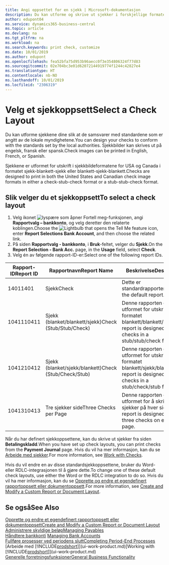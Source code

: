 ```yaml
---
title: Angi oppsettet for en sjekk | Microsoft-dokumentasjon
description: Du kan utforme og skrive ut sjekker i forskjellige formater for å følge standarder.
author: edupont04
ms.service: dynamics365-business-central
ms.topic: article
ms.devlang: na
ms.tgt_pltfrm: na
ms.workload: na
ms.search.keywords: print check, customize
ms.date: 10/01/2019
ms.author: edupont
ms.openlocfilehash: fea52bfa75d953b96aecc0f3e354806324f77d83
ms.sourcegitcommit: 02e704bc3e01d62072144919774f1244c42827e4
ms.translationtype: HT
ms.contentlocale: nb-NO
ms.lasthandoff: 10/01/2019
ms.locfileid: "2306319"
---
```

# <a name="select-a-check-layout"></a><span data-ttu-id="d1481-103">Velg et sjekkoppsett</span><span class="sxs-lookup"><span data-stu-id="d1481-103">Select a Check Layout</span></span>
<span data-ttu-id="d1481-104">Du kan utforme sjekkene dine slik at de samsvarer med standardene som er angitt av de lokale myndighetene.</span><span class="sxs-lookup"><span data-stu-id="d1481-104">You can design your checks to conform with the standards set by the local authorities.</span></span> <span data-ttu-id="d1481-105">Sjekkbilder kan skrives ut på engelsk, fransk eller spansk.</span><span class="sxs-lookup"><span data-stu-id="d1481-105">Check images can be printed in English, French, or Spanish.</span></span>

<span data-ttu-id="d1481-106">Sjekkene er utformet for utskrift i sjekkbildeformatene for USA og Canada i formatet sjekk-blankett-sjekk eller blankett-sjekk-blankett.</span><span class="sxs-lookup"><span data-stu-id="d1481-106">Checks are designed to print in both the United States and Canadian check image formats in either a check-stub-check format or a stub-stub-check format.</span></span>

## <a name="to-select-a-check-layout"></a><span data-ttu-id="d1481-107">Slik velger du et sjekkoppsett</span><span class="sxs-lookup"><span data-stu-id="d1481-107">To select a check layout</span></span>
1. <span data-ttu-id="d1481-108">Velg ikonet ![lyspære som åpner Fortell meg-funksjonen](media/ui-search/search_small.png "Fortell hva du vil gjøre"), angi **Rapportvalg – bankkonto**, og velg deretter den relaterte koblingen.</span><span class="sxs-lookup"><span data-stu-id="d1481-108">Choose the ![Lightbulb that opens the Tell Me feature](media/ui-search/search_small.png "Tell me what you want to do") icon, enter **Report Selections Bank Account**, and then choose the related link.</span></span>
2. <span data-ttu-id="d1481-109">På siden **Rapportvalg - bankkonto**, i **Bruk**-feltet, velger du **Sjekk**.</span><span class="sxs-lookup"><span data-stu-id="d1481-109">On the **Report Selection - Bank Acc.** page, in the **Usage** field, select **Check**.</span></span>
3. <span data-ttu-id="d1481-110">Velg én av følgende rapport-ID-er:</span><span class="sxs-lookup"><span data-stu-id="d1481-110">Select one of the following report IDs.</span></span>

| <span data-ttu-id="d1481-111">Rapport-ID</span><span class="sxs-lookup"><span data-stu-id="d1481-111">Report ID</span></span> | <span data-ttu-id="d1481-112">Rapportnavn</span><span class="sxs-lookup"><span data-stu-id="d1481-112">Report Name</span></span> | <span data-ttu-id="d1481-113">Beskrivelse</span><span class="sxs-lookup"><span data-stu-id="d1481-113">Description</span></span> |
| --- | --- | --- |
| <span data-ttu-id="d1481-114">1401</span><span class="sxs-lookup"><span data-stu-id="d1481-114">1401</span></span> |<span data-ttu-id="d1481-115">Sjekk</span><span class="sxs-lookup"><span data-stu-id="d1481-115">Check</span></span> |<span data-ttu-id="d1481-116">Dette er standardrapporten.</span><span class="sxs-lookup"><span data-stu-id="d1481-116">This is the default report.</span></span> |
| <span data-ttu-id="d1481-117">10411</span><span class="sxs-lookup"><span data-stu-id="d1481-117">10411</span></span> |<span data-ttu-id="d1481-118">Sjekk (blanket/blankett/sjekk)</span><span class="sxs-lookup"><span data-stu-id="d1481-118">Check (Stub/Stub/Check)</span></span> |<span data-ttu-id="d1481-119">Denne rapporten er utformet for utskrift i formatet blankett/blankett/sjekk.</span><span class="sxs-lookup"><span data-stu-id="d1481-119">This report is designed to print checks in a stub/stub/check format.</span></span> |
| <span data-ttu-id="d1481-120">10412</span><span class="sxs-lookup"><span data-stu-id="d1481-120">10412</span></span> |<span data-ttu-id="d1481-121">Sjekk (blanket/sjekk/blankett)</span><span class="sxs-lookup"><span data-stu-id="d1481-121">Check (Stub/Check/Stub)</span></span> |<span data-ttu-id="d1481-122">Denne rapporten er utformet for utskrift i formatet blankett/sjekk/blankett.</span><span class="sxs-lookup"><span data-stu-id="d1481-122">This report is designed to print checks in a stub/check/stub format.</span></span> |
| <span data-ttu-id="d1481-123">10413</span><span class="sxs-lookup"><span data-stu-id="d1481-123">10413</span></span> |<span data-ttu-id="d1481-124">Tre sjekker side</span><span class="sxs-lookup"><span data-stu-id="d1481-124">Three Checks per Page</span></span> |<span data-ttu-id="d1481-125">Denne rapporten er utformet for å skrive ut tre sjekker på hver side.</span><span class="sxs-lookup"><span data-stu-id="d1481-125">This report is designed to print three checks on each page.</span></span> |

<span data-ttu-id="d1481-126">Når du har definert sjekkoppsettene, kan du skrive ut sjekker fra siden **Betalingskladd**.</span><span class="sxs-lookup"><span data-stu-id="d1481-126">When you have set up check layouts, you can print checks from the **Payment Journal** page.</span></span> <span data-ttu-id="d1481-127">Hvis du vil ha mer informasjon, kan du se [Arbeide med sjekker](payables-how-work-checks.md).</span><span class="sxs-lookup"><span data-stu-id="d1481-127">For more information, see [Work with Checks](payables-how-work-checks.md).</span></span>

<span data-ttu-id="d1481-128">Hvis du vil endre en av disse standardsjekkoppsettene, bruker du Word- eller RDLC-integrasjonen til å gjøre dette.</span><span class="sxs-lookup"><span data-stu-id="d1481-128">To change one of these default check layouts, use either the Word or the RDLC integration to do so.</span></span> <span data-ttu-id="d1481-129">Hvis du vil ha mer informasjon, kan du se [Opprette og endre et egendefinert rapportoppsett eller dokumentoppsett](ui-how-create-custom-report-layout.md).</span><span class="sxs-lookup"><span data-stu-id="d1481-129">For more information, see [Create and Modify a Custom Report or Document Layout](ui-how-create-custom-report-layout.md).</span></span>

## <a name="see-also"></a><span data-ttu-id="d1481-130">Se også</span><span class="sxs-lookup"><span data-stu-id="d1481-130">See Also</span></span>
[<span data-ttu-id="d1481-131">Opprette og endre et egendefinert rapportoppsett eller dokumentoppsett</span><span class="sxs-lookup"><span data-stu-id="d1481-131">Create and Modify a Custom Report or Document Layout</span></span>](ui-how-create-custom-report-layout.md)  
[<span data-ttu-id="d1481-132">Administrere skyldige beløp</span><span class="sxs-lookup"><span data-stu-id="d1481-132">Managing Payables</span></span>](payables-manage-payables.md)  
<span data-ttu-id="d1481-133">[Håndtere bankkonti](bank-manage-bank-accounts.md) </span><span class="sxs-lookup"><span data-stu-id="d1481-133">[Managing Bank Accounts](bank-manage-bank-accounts.md) </span></span>  
[<span data-ttu-id="d1481-134">Fullføre prosesser ved periodens slutt</span><span class="sxs-lookup"><span data-stu-id="d1481-134">Completing Period-End Processes</span></span>](year-how-complete-period-end-processes.md)  
<span data-ttu-id="d1481-135">[Arbeide med [!INCLUDE[prodshort](includes/prodshort.md)]](ui-work-product.md)</span><span class="sxs-lookup"><span data-stu-id="d1481-135">[Working with [!INCLUDE[prodshort](includes/prodshort.md)]](ui-work-product.md)</span></span>  
[<span data-ttu-id="d1481-136">Generelle forretningsfunksjoner</span><span class="sxs-lookup"><span data-stu-id="d1481-136">General Business Functionality</span></span>](ui-across-business-areas.md)
